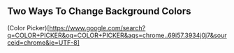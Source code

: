 ##  Two Ways To Change Background Colors

(Color Picker)[https://www.google.com/search?q=COLOR+PICKER&oq=COLOR+PICKER&aqs=chrome..69i57.3934j0j7&sourceid=chrome&ie=UTF-8]


